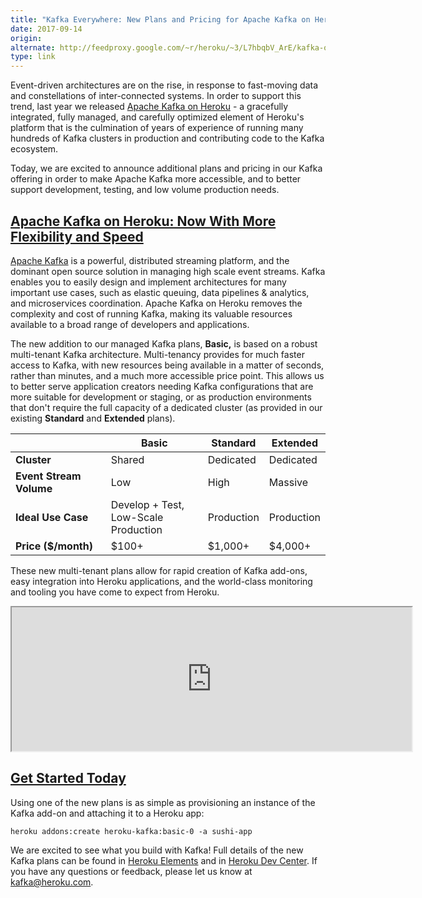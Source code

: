```yaml
---
title: "Kafka Everywhere: New Plans and Pricing for Apache Kafka on Heroku"
date: 2017-09-14
origin: 
alternate: http://feedproxy.google.com/~r/heroku/~3/L7hbqbV_ArE/kafka-on-heroku-new-plans
type: link
---
```


<p>Event-driven architectures are on the rise, in response to fast-moving data and constellations of inter-connected systems. In order to support this trend, last year we released <a href="https://www.heroku.com/kafka">Apache Kafka on Heroku</a> - a gracefully integrated, fully managed, and carefully optimized element of Heroku's platform that is the culmination of years of experience of running many hundreds of Kafka clusters in production and contributing code to the Kafka ecosystem.</p>
<p>Today, we are excited to announce additional plans and pricing in our Kafka offering in order to make Apache Kafka more accessible, and to better support development, testing, and low volume production needs. </p>

<h2>
<a name="apache-kafka-on-heroku-now-with-more-flexibility-and-speed" href="https://blog.heroku.com/kafka-on-heroku-new-plans#apache-kafka-on-heroku-now-with-more-flexibility-and-speed">Apache Kafka on Heroku: Now With More Flexibility and Speed</a>
</h2>
<p><a href="https://kafka.apache.org/">Apache Kafka</a> is a powerful, distributed streaming platform, and the dominant open source solution in managing high scale event streams. Kafka enables you to easily design and implement architectures for many important use cases, such as elastic queuing, data pipelines &amp; analytics, and microservices coordination. Apache Kafka on Heroku removes the complexity and cost of running Kafka, making its valuable resources available to a broad range of developers and applications. </p>
<p>The new addition to our managed Kafka plans, <strong>Basic,</strong> is based on a robust multi-tenant Kafka architecture. Multi-tenancy provides for much faster access to Kafka, with new resources being available in a matter of seconds, rather than minutes, and a much more accessible price point. This allows us to better serve application creators needing Kafka configurations that are more suitable for development or staging, or as production environments that don't require the full capacity of a dedicated cluster (as provided in our existing <strong>Standard</strong> and <strong>Extended</strong> plans).</p>
<table>
<thead>
<tr>
<th></th>
<th><strong>Basic</strong></th>
<th><strong>Standard</strong></th>
<th><strong>Extended</strong></th>
</tr>
</thead>
<tbody>
<tr>
<td><strong>Cluster</strong></td>
<td>Shared</td>
<td>Dedicated</td>
<td>Dedicated</td>
</tr>
<tr>
<td><strong>Event Stream Volume</strong></td>
<td>Low</td>
<td>High</td>
<td>Massive</td>
</tr>
<tr>
<td><strong>Ideal Use Case</strong></td>
<td>Develop + Test, <br>Low-Scale Production</td>
<td>Production</td>
<td>Production</td>
</tr>
<tr>
<td><strong>Price ($/month)</strong></td>
<td>$100+</td>
<td>$1,000+</td>
<td>$4,000+</td>
</tr>
</tbody>
</table>
<p></p>
<p>These new multi-tenant plans allow for rapid creation of Kafka add-ons, easy integration into Heroku applications, and the world-class monitoring and tooling you have come to expect from Heroku.</p>
<iframe allowfullscreen src="https://player.vimeo.com/video/233739649" width="640" height="230"></iframe>
<h2>
<a name="get-started-today" href="https://blog.heroku.com/kafka-on-heroku-new-plans#get-started-today">Get Started Today</a>
</h2>
<p>Using one of the new plans is as simple as provisioning an instance of the Kafka add-on and attaching it to a Heroku app:</p>
<pre><code>heroku addons:create heroku-kafka:basic-0 -a sushi-app
</code></pre>
<p>We are excited to see what you build with Kafka! Full details of the new Kafka plans can be found in <a href="https://elements.heroku.com/addons/heroku-kafka">Heroku Elements</a> and in <a href="https://devcenter.heroku.com/articles/multi-tenant-kafka-on-heroku">Heroku Dev Center</a>. If you have any questions or feedback, please let us know at <a href="mailto:kafka@heroku.com">kafka@heroku.com</a>.</p><img width="1" alt="" src="http://feeds.feedburner.com/~r/heroku/~4/L7hbqbV_ArE" height="1">